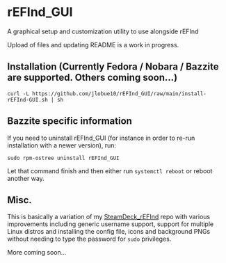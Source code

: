 # rEFInd_GUI
A graphical setup and customization utility to use alongside rEFInd

Upload of files and updating README is a work in progress.

## Installation (Currently Fedora / Nobara / Bazzite are supported. Others coming soon...)

```
curl -L https://github.com/jlobue10/rEFInd_GUI/raw/main/install-rEFInd-GUI.sh | sh
```

## Bazzite specific information

If you need to uninstall rEFInd_GUI (for instance in order to re-run installation with a newer version), run:

```
sudo rpm-ostree uninstall rEFInd_GUI
```

Let that command finish and then either run `systemctl reboot` or reboot another way.

## Misc.

This is basically a variation of my [SteamDeck_rEFInd](https://github.com/jlobue10/SteamDeck_rEFInd) repo with various improvements including generic username support, support for multiple Linux distros and installing the config file, icons and background PNGs without needing to type the password for `sudo` privileges.

More coming soon...
